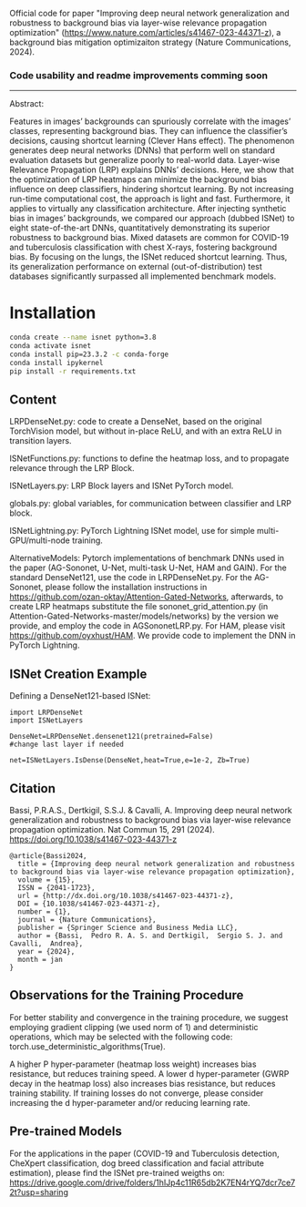 Official code for paper "Improving deep neural network generalization and robustness to background bias via layer-wise relevance propagation optimization" (https://www.nature.com/articles/s41467-023-44371-z), a background bias mitigation optimizaiton strategy (Nature Communications, 2024).

### Code usability and readme improvements comming soon

---

Abstract:

Features in images’ backgrounds can spuriously correlate with the images’ classes, representing background bias. They can influence the classifier’s decisions, causing shortcut learning (Clever Hans effect). The phenomenon generates deep neural networks (DNNs) that perform well on standard evaluation datasets but generalize poorly to real-world data. Layer-wise Relevance Propagation (LRP) explains DNNs’ decisions. Here, we show that the optimization of LRP heatmaps can minimize the background bias influence on deep classifiers, hindering shortcut learning. By not increasing run-time computational cost, the approach is light and fast. Furthermore, it applies to virtually any classification architecture. After injecting synthetic bias in images’ backgrounds, we compared our approach (dubbed ISNet) to eight state-of-the-art DNNs, quantitatively demonstrating its superior robustness to background bias. Mixed datasets are common for COVID-19 and tuberculosis classification with chest X-rays, fostering background bias. By focusing on the lungs, the ISNet reduced shortcut learning. Thus, its generalization performance on external (out-of-distribution) test databases significantly surpassed all implemented benchmark models.

# Installation
```bash
conda create --name isnet python=3.8
conda activate isnet
conda install pip=23.3.2 -c conda-forge
conda install ipykernel
pip install -r requirements.txt
```

## Content
LRPDenseNet.py: code to create a DenseNet, based on the original TorchVision model, but  without in-place ReLU, and with an extra ReLU in transition layers.

ISNetFunctions.py: functions to define the heatmap loss, and to propagate relevance through the LRP Block. 

ISNetLayers.py: LRP Block layers and ISNet PyTorch model.

globals.py: global variables, for communication between classifier and LRP block.

ISNetLightning.py: PyTorch Lightning ISNet model, use for simple multi-GPU/multi-node training.

AlternativeModels: Pytorch implementations of benchmark DNNs used in the paper (AG-Sononet, U-Net, multi-task U-Net, HAM and GAIN). For the standard DenseNet121, use the code in LRPDenseNet.py. For the AG-Sononet, please follow the installation instructions in https://github.com/ozan-oktay/Attention-Gated-Networks, afterwards, to create LRP heatmaps substitute the file sononet_grid_attention.py (in Attention-Gated-Networks-master/models/networks) by the version we provide, and employ the code in AGSononetLRP.py. For HAM, please visit https://github.com/oyxhust/HAM. We provide code to implement the DNN in PyTorch Lightning.


## ISNet Creation Example
Defining a DenseNet121-based ISNet:
```
import LRPDenseNet
import ISNetLayers

DenseNet=LRPDenseNet.densenet121(pretrained=False)
#change last layer if needed

net=ISNetLayers.IsDense(DenseNet,heat=True,e=1e-2, Zb=True)
```

## Citation
Bassi, P.R.A.S., Dertkigil, S.S.J. & Cavalli, A. Improving deep neural network generalization and robustness to background bias via layer-wise relevance propagation optimization. Nat Commun 15, 291 (2024). https://doi.org/10.1038/s41467-023-44371-z

```
@article{Bassi2024,
  title = {Improving deep neural network generalization and robustness to background bias via layer-wise relevance propagation optimization},
  volume = {15},
  ISSN = {2041-1723},
  url = {http://dx.doi.org/10.1038/s41467-023-44371-z},
  DOI = {10.1038/s41467-023-44371-z},
  number = {1},
  journal = {Nature Communications},
  publisher = {Springer Science and Business Media LLC},
  author = {Bassi,  Pedro R. A. S. and Dertkigil,  Sergio S. J. and Cavalli,  Andrea},
  year = {2024},
  month = jan 
}
```

## Observations for the Training Procedure
For better stability and convergence in the training procedure, we suggest employing gradient clipping (we used norm of 1) and deterministic operations, which may be selected with the following code: torch.use_deterministic_algorithms(True).

A higher P hyper-parameter (heatmap loss weight) increases bias resistance, but reduces training speed. A lower d hyper-parameter (GWRP decay in the heatmap loss) also increases bias resistance, but reduces training stability. If training losses do not converge, please consider increasing the d hyper-parameter and/or reducing learning rate.

## Pre-trained Models
For the applications in the paper (COVID-19 and Tuberculosis detection, CheXpert classification, dog breed classification and facial attribute estimation), please find the ISNet pre-trained weigths on: https://drive.google.com/drive/folders/1hIJp4c11R65db2K7EN4rYQ7dcr7ce72t?usp=sharing

